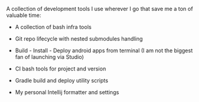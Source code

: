 A collection of development tools I use wherever I go that save me a ton of valuable time:

* A collection of bash infra tools
* Git repo lifecycle with nested submodules handling
* Build - Install - Deploy android apps from terminal (I am not the biggest fan of launching via Studio)
* CI bash tools for project and version

* Gradle build and deploy utility scripts


* My personal Intellij formatter and settings
